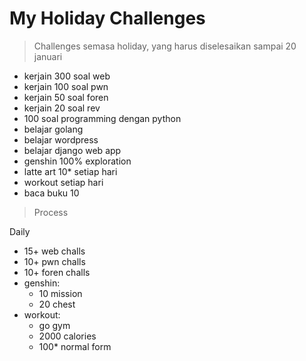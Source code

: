 # My Holiday Challenges

> Challenges semasa holiday, yang harus diselesaikan sampai 20 januari

* kerjain 300 soal web
* kerjain 100 soal pwn
* kerjain 50 soal foren
* kerjain 20 soal rev
* 100 soal programming dengan python
* belajar golang
* belajar wordpress
* belajar django web app
* genshin 100% exploration
* latte art 10* setiap hari
* workout setiap hari
* baca buku 10

> Process

Daily
- 15+ web challs
- 10+ pwn challs
- 10+ foren challs
- genshin: 
    - 10 mission 
    - 20 chest
- workout: 
    - go gym 
    - 2000 calories
    - 100* normal form